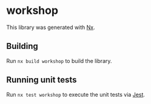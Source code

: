 # workshop

This library was generated with [Nx](https://nx.dev).

## Building

Run `nx build workshop` to build the library.

## Running unit tests

Run `nx test workshop` to execute the unit tests via [Jest](https://jestjs.io).
